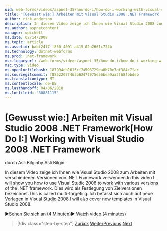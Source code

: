 ```yaml
---
uid: web-forms/videos/aspnet-35/how-do-i/how-do-i-working-with-visual-studio-2008-net-framework
title: '[Gewusst wie:] Arbeiten mit Visual Studio 2008 .NET Framework | Microsoft Docs'
author: rick-anderson
description: In diesem Video zeige ich Ihnen wie Visual Studio 2008 zum Arbeiten mit verschiedenen Versionen von .NET Framework verwenden. Dies wird als Festlegung von Zielversionen bezeichnet. Ich werde auch...
ms.author: aspnetcontent
manager: wpickett
ms.date: 02/14/2008
ms.topic: article
ms.assetid: babf24f7-f830-4091-a415-02a2661c724b
ms.technology: dotnet-webforms
ms.prod: .net-framework
msc.legacyurl: /web-forms/videos/aspnet-35/how-do-i/how-do-i-working-with-visual-studio-2008-net-framework
msc.type: video
ms.openlocfilehash: 187994eb1615cf20598729ea8b70e7af384c7fac
ms.sourcegitcommit: f8852267f463b62d7f975e56bea9aa3f68fbbdeb
ms.translationtype: MT
ms.contentlocale: de-DE
ms.lasthandoff: 04/06/2018
ms.locfileid: "30881115"
---
```

<a name="how-do-i-working-with-visual-studio-2008-net-framework"></a><span data-ttu-id="dd67c-105">[Gewusst wie:] Arbeiten mit Visual Studio 2008 .NET Framework</span><span class="sxs-lookup"><span data-stu-id="dd67c-105">[How Do I:] Working with Visual Studio 2008 .NET Framework</span></span>
====================
<span data-ttu-id="dd67c-106">durch Asli Bilgin</span><span class="sxs-lookup"><span data-stu-id="dd67c-106">by Asli Bilgin</span></span>

<span data-ttu-id="dd67c-107">In diesem Video zeige ich Ihnen wie Visual Studio 2008 zum Arbeiten mit verschiedenen Versionen von .NET Framework verwenden.</span><span class="sxs-lookup"><span data-stu-id="dd67c-107">In this video I will show you how to use Visual Studio 2008 to work with various versions of the .NET framework.</span></span> <span data-ttu-id="dd67c-108">Dies wird als Festlegung von Zielversionen bezeichnet.</span><span class="sxs-lookup"><span data-stu-id="dd67c-108">This is called multi-targeting.</span></span> <span data-ttu-id="dd67c-109">Ich befasst sich auch auf neue Vorlagen in Visual Studio 2008.</span><span class="sxs-lookup"><span data-stu-id="dd67c-109">I will also cover new templates in Visual Studio 2008.</span></span>

[<span data-ttu-id="dd67c-110">&#9654;Sehen Sie sich an (4 Minuten)</span><span class="sxs-lookup"><span data-stu-id="dd67c-110">&#9654; Watch video (4 minutes)</span></span>](https://channel9.msdn.com/Blogs/ASP-NET-Site-Videos/how-do-i-working-with-visual-studio-2008-net-framework)

> [!div class="step-by-step"]
> <span data-ttu-id="dd67c-111">[Zurück](how-do-i-cascading-style-sheets-in-visual-studio-2008.md)
> [Weiter](how-do-i-adding-elements-to-a-css-file-and-create-new-css-on-the-fly.md)</span><span class="sxs-lookup"><span data-stu-id="dd67c-111">[Previous](how-do-i-cascading-style-sheets-in-visual-studio-2008.md)
[Next](how-do-i-adding-elements-to-a-css-file-and-create-new-css-on-the-fly.md)</span></span>
